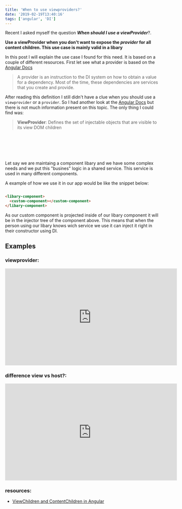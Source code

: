 ```yaml
---
title: 'When to use viewproviders?'
date: '2019-02-19T13:40:16'
tags: ['angular', 'DI']
---
```


Recent I asked myself the question **_When should I use a viewProvider_**?. 

**Use a viewProvider when you don't want to expose the _provider_ for all content children. This use case is mainly valid in a libary**

In this post I will explain the use case I found for this need. It is based on a couple of different resources.
First let see what a provider is based on the [Angular Docs](https://angular.io/guide/providers)

>A provider is an instruction to the DI system on how to obtain a value for a dependency. Most of the time, these dependencies are services that you create and provide.


After reading this definition I still didn't have a clue when you should use a `viewprovider` or a `provider`. So I had another look at the [Angular Docs](https://angular.io/api/core/Component#viewProviders) but there is not much information present on this topic. The only thing I could find was:

> **ViewProvider**: Defines the set of injectable objects that are visible to its view DOM children

<br>
<br>
<br>
<br>
<br>
Let say we are maintaing a component libary and we have some complex needs and we put this "busines" logic in a shared service. This service is used in many different components.

A example of how we use it in our app would be like the snippet below:

```html

<libary-component>
  <custom-component></custom-component>
</libary-component>

```

As our custom component is projected inside of our libary component it will be in the injector tree of the component above.
This means that when the person using our libary knows wich service we use it can inject it right in their constructor using DI.

## Examples

### viewprovider:

<iframe width="560" height="315" src="https://stackblitz.com/edit/viewproviders?ctl=1&embed=1&file=src/app/base-form/base-form.component.ts&view=editor" frameborder="0" allowfullscreen></iframe>

### difference view vs host?:
<iframe width="560" height="315" src="https://stackblitz.com/edit/viewproviders-vs-host?ctl=1&embed=1&view=editor" frameborder="0" allowfullscreen></iframe>

### resources:

- [ViewChildren and ContentChildren in Angular](https://blog.mgechev.com/2016/01/23/angular2-viewchildren-contentchildren-difference-viewproviders/)
